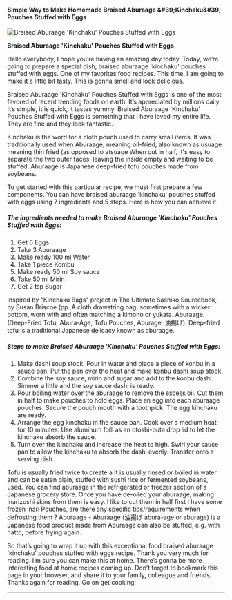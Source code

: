             

#### Simple Way to Make Homemade Braised Aburaage &amp;#39;Kinchaku&amp;#39; Pouches Stuffed with Eggs

![Braised Aburaage 'Kinchaku' Pouches Stuffed with Eggs](https://img-global.cpcdn.com/recipes/6547071206162432/751x532cq70/braised-aburaage-kinchaku-pouches-stuffed-with-eggs-recipe-main-photo.jpg)

**Braised Aburaage 'Kinchaku' Pouches Stuffed with Eggs**

Hello everybody, I hope you’re having an amazing day today. Today, we’re going to prepare a special dish, braised aburaage 'kinchaku' pouches stuffed with eggs. One of my favorites food recipes. This time, I am going to make it a little bit tasty. This is gonna smell and look delicious.

Braised Aburaage 'Kinchaku' Pouches Stuffed with Eggs is one of the most favored of recent trending foods on earth. It’s appreciated by millions daily. It’s simple, it is quick, it tastes yummy. Braised Aburaage 'Kinchaku' Pouches Stuffed with Eggs is something that I have loved my entire life. They are fine and they look fantastic.

Kinchaku is the word for a cloth pouch used to carry small items. It was traditionally used when Aburaage, meaning oil-fried, also known as usuage meaning thin fried (as opposed to atsuage When cut in half, it's easy to separate the two outer faces, leaving the inside empty and waiting to be stuffed. Aburaage is Japanese deep-fried tofu pouches made from soybeans.

To get started with this particular recipe, we must first prepare a few components. You can have braised aburaage 'kinchaku' pouches stuffed with eggs using 7 ingredients and 5 steps. Here is how you can achieve it.

##### The ingredients needed to make Braised Aburaage 'Kinchaku' Pouches Stuffed with Eggs:

1.  Get 6 Eggs
2.  Take 3 Aburaage
3.  Make ready 100 ml Water
4.  Take 1 piece Kombu
5.  Make ready 50 ml Soy sauce
6.  Take 50 ml Mirin
7.  Get 2 tsp Sugar

Inspired by "Kinchaku Bags" project in The Ultimate Sashiko Sourcebook, by Susan Briscoe (pp. A cloth drawstring bag, sometimes with a wicker bottom, worn with and often matching a kimono or yukata. Aburaage. (Deep-Fried Tofu, Abura-Age, Tofu Pouches, Aburage, 油揚げ). Deep-fried tofu is a traditional Japanese delicacy known as aburaage.

##### Steps to make Braised Aburaage 'Kinchaku' Pouches Stuffed with Eggs:

1.  Make dashi soup stock. Pour in water and place a piece of konbu in a sauce pan. Put the pan over the heat and make konbu dashi soup stock.
2.  Combine the soy sauce, mirin and sugar and add to the konbu dashi. Simmer a little and the soy sauce dashi is ready.
3.  Pour boiling water over the aburaage to remove the excess oil. Cut them in half to make pouches to hold eggs. Place an egg into each aburaage pouches. Secure the pouch mouth with a toothpick. The egg kinchaku are ready.
4.  Arrange the egg kinchaku in the sauce pan. Cook over a medium heat for 10 minutes. Use aluminum foill as an otoshi-buta drop lid to let the kinchaku absorb the sauce.
5.  Turn over the kinchaku and increase the heat to high. Swirl your sauce pan to allow the kinchaku to absorb the dashi evenly. Transfer onto a serving dish.

Tofu is usually fried twice to create a It is usually rinsed or boiled in water and can be eaten plain, stuffed with sushi rice or fermented soybeans, used. You can find aburaage in the refrigerated or freezer section of a Japanese grocery store. Once you have de-oiled your aburaage, making inarizushi skins from them is easy. I like to cut them in half first I have some frozen inari Pouches, are there any specific tips/requirements when defrosting them ? Aburaage - Aburaage (油揚げ abura-age or aburage) is a Japanese food product made from Aburaage can also be stuffed, e.g. with nattō, before frying again.

So that’s going to wrap it up with this exceptional food braised aburaage 'kinchaku' pouches stuffed with eggs recipe. Thank you very much for reading. I’m sure you can make this at home. There’s gonna be more interesting food at home recipes coming up. Don’t forget to bookmark this page in your browser, and share it to your family, colleague and friends. Thanks again for reading. Go on get cooking!

* * *